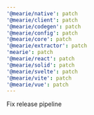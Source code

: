 ```yaml
---
'@mearie/native': patch
'@mearie/client': patch
'@mearie/codegen': patch
'@mearie/config': patch
'@mearie/core': patch
'@mearie/extractor': patch
'mearie': patch
'@mearie/react': patch
'@mearie/solid': patch
'@mearie/svelte': patch
'@mearie/vite': patch
'@mearie/vue': patch
---
```


Fix release pipeline
